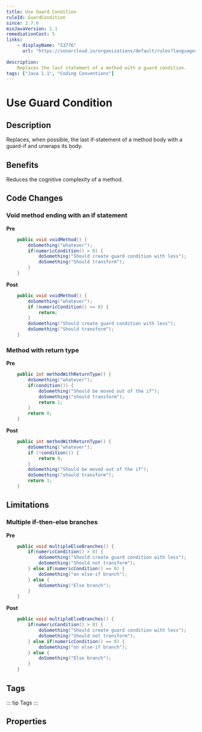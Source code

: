 ```yaml
---
title: Use Guard Condition
ruleId: GuardCondition
since: 2.7.0
minJavaVersion: 1.1
remediationCost: 5
links:
    - displayName: "S3776"
      url: "https://sonarcloud.io/organizations/default/rules?languages=java&open=java%3AS3776&q=S3776"
    
description:
    Replaces the last statement of a method with a guard condition.
tags: ["Java 1.1", "Coding Conventions"]
---
```


# Use Guard Condition

## Description

Replaces, when possible, the last if-statement of a method body with a guard-if and unwraps its body.

## Benefits

Reduces the cognitive complexity of a method.


## Code Changes

### Void method ending with an if statement

__Pre__
```java
	public void voidMethod() {
		doSomething("whatever");
		if(numericCondition() > 0) {
			doSomething("Should create guard condition with less");
			doSomething("Should transform");
		}
	}
```

__Post__
```java
	public void voidMethod() {
		doSomething("whatever");
		if (numericCondition() <= 0) {
			return;
		}
		doSomething("Should create guard condition with less");
		doSomething("Should transform");
	}
```

### Method with return type

__Pre__
```java
	public int methodWithReturnType() {
		doSomething("whatever");
		if(condition()) {
			doSomething("Should be moved out of the if");
			doSomething("should transform");
			return 1;
		}
		return 0;
	}
```

__Post__
```java
	public int methodWithReturnType() {
		doSomething("whatever");
		if (!condition()) {
			return 0;
		}
		doSomething("Should be moved out of the if");
		doSomething("should transform");
		return 1;
	}
```

## Limitations

### Multiple if-then-else branches

__Pre__
```java
	public void multipleElseBranches() {
		if(numericCondition() > 0) {
			doSomething("Should create guard condition with less");
			doSomething("Should not transform");
		} else if(numericCondition() == 0) {
			doSomething("on else-if branch");
		} else {
			doSomething("Else branch");
		}
	}
```

__Post__
```java
	public void multipleElseBranches() {
		if(numericCondition() > 0) {
			doSomething("Should create guard condition with less");
			doSomething("Should not transform");
		} else if(numericCondition() == 0) {
			doSomething("on else-if branch");
		} else {
			doSomething("Else branch");
		}
	}
```

<VersionNotice />


## Tags

::: tip Tags
<TagLinks />
:::

## Properties

<RuleProperties />
